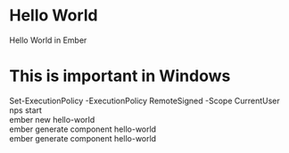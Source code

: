 # Hello World
 Hello World in Ember

# This is important in Windows
 Set-ExecutionPolicy -ExecutionPolicy RemoteSigned -Scope CurrentUser  
 nps start  
 ember new hello-world  
 ember generate component hello-world  
 ember generate component hello-world  